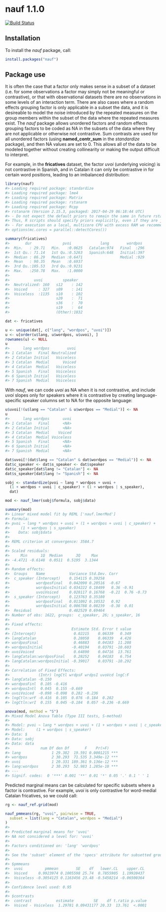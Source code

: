 
<!-- README.md is generated from README.Rmd. Please edit that file -->
nauf 1.1.0
==========

[![Build Status](https://travis-ci.org/CDEager/nauf.svg?branch=master)](https://travis-ci.org/CDEager/nauf)

Installation
------------

To install the *nauf* package, call:

``` r
install.packages("nauf")
```

Package use
-----------

It is often the case that a factor only makes sense in a subset of a dataset (i.e. for some observations a factor may simply not be meaningful or contrastive), or that with observational datasets there are no observations in some levels of an interaction term. There are also cases where a random effects grouping factor is only applicable in a subset the data, and it is desireable to model the noise introduced by the repeated measures on the group members within the subset of the data where the repeated measures exist. The *nauf* package allows unordered factors and random effects grouping factors to be coded as NA in the subsets of the data where they are not applicable or otherwise not contrastive. Sum contrasts are used for all unordered factors (using **named\_contr\_sum** in the *standardize* package), and then NA values are set to 0. This allows all of the data to be modeled together without creating collinearity or making the output difficult to interpret.

For example, in the **fricatives** dataset, the factor *uvoi* (underlying voicing) is not contrastive in Spanish, and in Catalan it can only be contrastive in for certain word positions, leading to an imbalanced distribution:

``` r
library(nauf)
#> Loading required package: standardize
#> Loading required package: lme4
#> Loading required package: Matrix
#> Loading required package: rstanarm
#> Loading required package: Rcpp
#> rstanarm (Version 2.15.3, packaged: 2017-04-29 06:18:44 UTC)
#> - Do not expect the default priors to remain the same in future rstanarm versions.
#> Thus, R scripts should specify priors explicitly, even if they are just the defaults.
#> - For execution on a local, multicore CPU with excess RAM we recommend calling
#> options(mc.cores = parallel::detectCores())

summary(fricatives)
#>       dur              pvoi             lang        wordpos   
#>  Min.   : 29.71   Min.   :0.0625   Catalan:974   Final  :296  
#>  1st Qu.: 71.14   1st Qu.:0.5263   Spanish:648   Initial:397  
#>  Median : 86.29   Median :0.6471                 Medial :929  
#>  Mean   : 90.35   Mean   :0.6937                              
#>  3rd Qu.:105.53   3rd Qu.:0.9231                              
#>  Max.   :250.78   Max.   :1.0000                              
#>                                                               
#>           uvoi         speaker    
#>  Neutralized: 160   s12    : 142  
#>  Voiced     : 327   s09    : 141  
#>  Voiceless  :1135   s10    : 102  
#>                     s20    :  71  
#>                     s36    :  70  
#>                     s19    :  64  
#>                     (Other):1032

dat <- fricatives

u <- unique(dat[, c("lang", "wordpos", "uvoi")])
u <- u[order(u$lang, u$wordpos, u$uvoi), ]
rownames(u) <- NULL
u
#>      lang wordpos        uvoi
#> 1 Catalan   Final Neutralized
#> 2 Catalan Initial   Voiceless
#> 3 Catalan  Medial      Voiced
#> 4 Catalan  Medial   Voiceless
#> 5 Spanish   Final   Voiceless
#> 6 Spanish Initial   Voiceless
#> 7 Spanish  Medial   Voiceless
```

With *nauf*, we can code *uvoi* as NA when it is not contrastive, and include *uvoi* slopes only for speakers where it is contrastive by creating language-specific speaker columns set to NA for the opposite language:

``` r
u$uvoi[!(u$lang == "Catalan" & u$wordpos == "Medial")] <- NA
u
#>      lang wordpos      uvoi
#> 1 Catalan   Final      <NA>
#> 2 Catalan Initial      <NA>
#> 3 Catalan  Medial    Voiced
#> 4 Catalan  Medial Voiceless
#> 5 Spanish   Final      <NA>
#> 6 Spanish Initial      <NA>
#> 7 Spanish  Medial      <NA>

dat$uvoi[!(dat$lang == "Catalan" & dat$wordpos == "Medial")] <- NA
dat$c_speaker <- dat$s_speaker <- dat$speaker
dat$c_speaker[dat$lang != "Catalan"] <- NA
dat$s_speaker[dat$lang != "Spanish"] <- NA

sobj <- standardize(pvoi ~ lang * wordpos + uvoi +
  (1 + wordpos + uvoi | c_speaker) + (1 + wordpos | s_speaker),
  dat)

mod <- nauf_lmer(sobj$formula, sobj$data)

summary(mod)
#> Linear mixed model fit by REML ['nauf.lmerMod']
#> Formula: 
#> pvoi ~ lang * wordpos + uvoi + (1 + wordpos + uvoi | c_speaker) +  
#>     (1 + wordpos | s_speaker)
#>    Data: sobj$data
#> 
#> REML criterion at convergence: 3584.7
#> 
#> Scaled residuals: 
#>     Min      1Q  Median      3Q     Max 
#> -4.4721 -0.6148  0.0511  0.5195  3.1344 
#> 
#> Random effects:
#>  Groups    Name           Variance Std.Dev. Corr             
#>  c_speaker (Intercept)    0.154115 0.39258                   
#>            wordposFinal   0.042090 0.20516  -0.67            
#>            wordposInitial 0.034222 0.18499   0.36 -0.91      
#>            uvoiVoiced     0.028117 0.16768  -0.21  0.76 -0.73
#>  s_speaker (Intercept)    0.123763 0.35180                   
#>            wordposFinal   0.011092 0.10532   0.92            
#>            wordposInitial 0.006788 0.08239  -0.38  0.01      
#>  Residual                 0.482529 0.69464                   
#> Number of obs: 1622, groups:  c_speaker, 26; s_speaker, 16
#> 
#> Fixed effects:
#>                            Estimate Std. Error t value
#> (Intercept)                 0.02215    0.06339   0.349
#> langCatalan                 0.28058    0.06339   4.426
#> wordposFinal                0.46883    0.04183  11.208
#> wordposInitial             -0.40194    0.03791 -10.603
#> uvoiVoiced                  0.64890    0.04716  13.761
#> langCatalan:wordposFinal    0.28252    0.04183   6.754
#> langCatalan:wordposInitial -0.39017    0.03791 -10.292
#> 
#> Correlation of Fixed Effects:
#>             (Intr) lngCtl wrdpsF wrdpsI uvoVcd lngC:F
#> langCatalan -0.150                                   
#> wordposFinl  0.105 -0.416                            
#> wordposIntl  0.045  0.155 -0.669                     
#> uvoiVoiced  -0.098 -0.098  0.282 -0.236              
#> lngCtln:wrF -0.416  0.105  0.076 -0.184  0.282       
#> lngCtln:wrI  0.155  0.045 -0.184  0.057 -0.236 -0.669

anova(mod, method = "S")
#> Mixed Model Anova Table (Type III tests, S-method)
#> 
#> Model: pvoi ~ lang * wordpos + uvoi + (1 + wordpos + uvoi | c_speaker) + 
#> Model:     (1 + wordpos | s_speaker)
#> Data: $
#> Data: sobj
#> Data: data
#>              num Df den Df       F    Pr(>F)    
#> lang              1 29.382  19.591 0.0001215 ***
#> wordpos           2 30.293  71.535 3.349e-12 ***
#> uvoi              1 20.331 189.361 9.136e-12 ***
#> lang:wordpos      2 30.293  52.983 1.285e-10 ***
#> ---
#> Signif. codes:  0 '***' 0.001 '**' 0.01 '*' 0.05 '.' 0.1 ' ' 1
```

Predicted marginal means can be calculated for specific subsets where a factor is contrastive. For example, *uvoi* is only contrastive for word-medial Catalan fricatives, so we could call:

``` r
rg <- nauf_ref.grid(mod)

nauf_pmmeans(rg, "uvoi", pairwise = TRUE,
  subset = list(lang = "Catalan", wordpos = "Medial")
)
#> 
#> Predicted marginal means for 'uvoi'
#> NA not considered a level for: 'uvoi'
#> 
#> Factors conditioned on: 'lang' 'wordpos' 
#> 
#> See the 'subset' element of the 'specs' attribute for subsetted groups
#> 
#> $pmmeans
#>  uvoi          pmmean        SE    df   lower.CL    upper.CL
#>  Voiced     0.9923974 0.1005598 25.74  0.7855905  1.19920437
#>  Voiceless -0.3054125 0.1163456 23.48 -0.5458214 -0.06500364
#> 
#> Confidence level used: 0.95 
#> 
#> $contrasts
#>  contrast           estimate         SE    df t.ratio p.value
#>  Voiced - Voiceless  1.29781 0.09431177 20.33  13.761  <.0001
```
